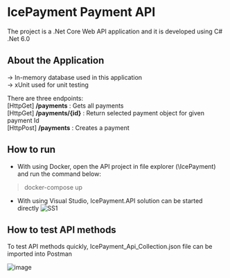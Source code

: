 # IcePayment Payment API
The project is a .Net Core Web API application and it is developed using C# .Net 6.0


## About the Application
-> In-memory database used in this application\
-> xUnit used for unit testing


There are three endpoints:\
[HttpGet]  **/payments** : Gets all payments\
[HttpGet]  **/payments/{id}** : Return selected payment object for given payment Id\
[HttpPost] **/payments** : Creates a payment


## How to run
* With using Docker, open the API project in file explorer (\IcePayment) and run the command below: 

> docker-compose up 

* With using Visual Studio, IcePayment.API solution can be started directly
![SS1](https://user-images.githubusercontent.com/9204813/148570589-92263ad9-60b3-402f-8e34-347c7a31fe62.JPG)


## How to test API methods
To test API methods quickly, IcePayment_Api_Collection.json file can be imported into Postman 

![image](https://user-images.githubusercontent.com/9204813/151472808-5d9ab97c-6e6b-4022-a765-2e69f255f026.png)

   
